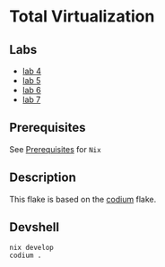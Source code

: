 # Total Virtualization

## Labs

- [lab 4](./lab4)
- [lab 5](./lab5)
- [lab 6](./lab6)
- [lab 7](./lab7)

## Prerequisites

See [Prerequisites](https://github.com/deemp/flakes#prerequisites) for `Nix`

## Description

This flake is based on the [codium](https://github.com/deemp/flakes/blob/main/codium/README.md) flake.

## Devshell

```console
nix develop
codium .
```
